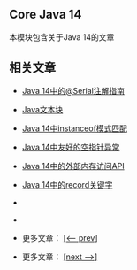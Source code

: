 ## Core Java 14

本模块包含关于Java 14的文章

## 相关文章

- [Java 14中的@Serial注解指南](docs/Java14中的@Serial注解指南.md)
- [Java文本块](docs/Java文本块.md)
- [Java 14中instanceof模式匹配](docs/Java14中instanceof模式匹配.md)
- [Java 14中友好的空指针异常](docs/Java14中友好的空指针异常.md)
- [Java 14中的外部内存访问API](docs/Java14中的外部内存访问API.md)
- [Java 14中的record关键字](docs/Java14中的record关键字.md)
- []()
- []()

- 更多文章： [[<-- prev]](../java13/README.md)
- 更多文章： [[next -->]](../java15/README.md)